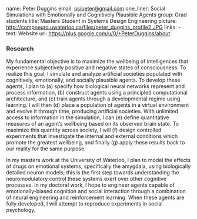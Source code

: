 name: Peter Duggins
email: psipeter@gmail.com
one_liner: Social Simulations with Emotionally and Cognitively Plausible Agents
group: Grad students
title: Masters Student in Systems Design Engineering
picture: http://compneuro.uwaterloo.ca/files/peter_duggins_profile2.JPG
links:
    - text: Website
      url: https://plus.google.com/u/0/+PeterDuggins/about

### Research

My fundamental objective is to maximize the wellbeing of intelligences that experience subjectively positive and negative states of consciousness. To realize this goal, I simulate and analyze artificial societies populated with cognitively, emotionally, and socially plausible agents. To develop these agents, I plan to (a) specify how biological neural networks represent and process information, (b) construct agents using a principled computational architecture, and (c) train agents through a developmental regime using learning. I will then (d) place a population of agents in a virtual environment and evolve it through time, producing artificial societies. With unlimited access to information in the simulation, I can (e) define quantitative measures of an agent’s wellbeing based on its observed brain state. To maximize this quantity across society, I will (f) design controlled experiments that investigate the internal and external conditions which promote the greatest wellbeing, and finally (g) apply these results back to our reality for the same purpose.

In my masters work at the University of Waterloo, I plan to model the effects of drugs on emotional systems, specifically the amygdala, using biologically detailed neuron models; this is the first step towards understanding the neuromodulatory control these systems exert over other cognitive processes. In my doctoral work, I hope to engineer agents capable of emotionally-biased cognition and social interaction through a combination of neural engineering and reinforcement learning. When these agents are fully developed, I will attempt to reproduce experiments in social psychology.
